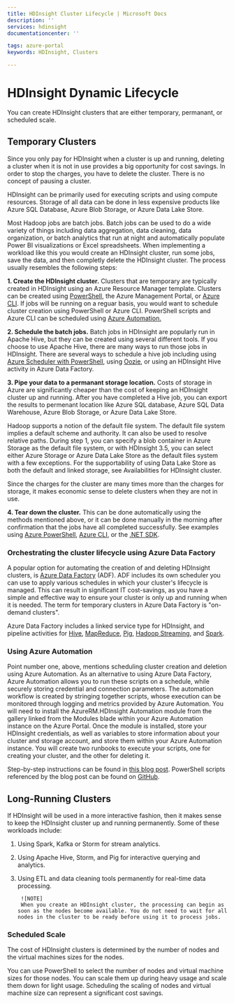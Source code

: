 ```yaml
---
title: HDInsight Cluster Lifecycle | Microsoft Docs
description: ''
services: hdinsight
documentationcenter: ''

tags: azure-portal
keywords: HDInsight, Clusters

---
```

# HDInsight Dynamic Lifecycle

You can create HDInsight clusters that are either temporary, permanant, or scheduled scale.  

## Temporary Clusters

Since you only pay for HDInsight when a cluster is up and running, deleting a cluster when it is not in use provides a big opportunity for cost savings.  In order to stop the charges, you have to delete the cluster.  There is no concept of pausing a cluster.  

HDInsight can be primarily used for executing scripts and using compute resources.  Storage of all data can be done in less expensive products like Azure SQL Database, Azure Blob Storage, or Azure Data Lake Store.

Most Hadoop jobs are batch jobs.  Batch jobs can be used to do a wide variety of things including data aggregation, data cleaning, data organization, or batch analytics that run at night and automatically populate Power BI visualizations or Excel spreadsheets.   When implementing a workload like this you would create an HDInsight cluster, run some jobs, save the data, and then completly delete the HDInsight cluster. The process usually resembles the following steps:

**1.  Create the HDInsight cluster.**  Clusters that are temporary are typically created in HDInsight using an Azure Resource Manager template.   Clusters can be created using [PowerShell](https://docs.microsoft.com/powershell/module/azurerm.hdinsight/New-AzureRmHDInsightCluster?view=azurermps-4.0.0), the Azure Management Portal, or [Azure CLI](hdinsight-hadoop-create-linux-clusters-azure-cli.md).  If jobs will be running on a reguar basis, you would want to schedule cluster creation using PowerShell or Azure CLI.  PowerShell scripts and Azure CLI can be scheduled using [Azure Automation.](https://azure.microsoft.com/services/automation/) 

**2.  Schedule the batch jobs.** Batch jobs in HDInsight are popularly run in Apache Hive, but they can be created using several different tools. If you choose to use Apache Hive, there are many ways to run those jobs in HDInsight.  There are several ways to schedule a hive job including using [Azure Scheduler with PowerShell](hdinsight-hadoop-use-hive-powershell.md), using [Oozie](hdinsight-use-oozie-coordinator-time.md), or using an HDInsight Hive activity in Azure Data Factory. 

**3.  Pipe your data to a permanant storage location.**  Costs of storage in Azure are significantly cheaper than the cost of keeping an HDInsight cluster up and running.  After you have completed a Hive job, you can export the results to permenant location like Azure SQL database, Azure SQL Data Warehouse,  Azure Blob Storage, or Azure Data Lake Store.  

Hadoop supports a notion of the default file system. The default file system implies a default scheme and authority. It can also be used to resolve relative paths. During step 1, you can specify a blob container in Azure Storage as the default file system, or with HDInsight 3.5, you can select either Azure Storage or Azure Data Lake Store as the default files system with a few exceptions.   For the supportability of using Data Lake Store as both the default and linked storage, see Availabilities for HDInsight cluster.

Since the charges for the cluster are many times more than the charges for storage, it makes economic sense to delete clusters when they are not in use.

**4.  Tear down the cluster.**  This can be done automatically using the methods mentioned above, or it can be done manually in the morning after confirmation that the jobs have all completed successfully.  See examples using [Azure PowerShell](hdinsight-administer-use-powershell.md), [Azure CLI](hdinsight-administer-use-command-line.md), or the [.NET SDK](hdinsight-administer-use-dotnet-sdk.md).

### Orchestrating the cluster lifecycle using Azure Data Factory

A popular option for automating the creation of and deleting HDInsight clusters, is [Azure Data Factory](https://docs.microsoft.com/azure/data-factory/data-factory-introduction) (ADF). ADF includes its own scheduler you can use to apply various schedules in which your cluster's lifecycle is managed. This can result in significant IT cost-savings, as you have a simple and effective way to ensure your cluster is only up and running when it is needed. The term for temporary clusters in Azure Data Factory is "on-demand clusters".

Azure Data Factory includes a linked service type for HDInsight, and pipeline activities for [Hive](https://docs.microsoft.com/azure/data-factory/data-factory-hive-activity), [MapReduce](https://docs.microsoft.com/azure/data-factory/data-factory-map-reduce), [Pig](https://docs.microsoft.com/azure/data-factory/data-factory-pig-activity), [Hadoop Streaming](https://docs.microsoft.com/azure/data-factory/data-factory-hadoop-streaming-activity), and [Spark](https://docs.microsoft.com/azure/data-factory/data-factory-spark).

### Using Azure Automation

Point number one, above, mentions scheduling cluster creation and deletion using Azure Automation. As an alternative to using Azure Data Factory, Azure Automation allows you to run these scripts on a schedule, while securely storing credential and connection parameters. The automation workflow is created by stringing together scripts, whose execution can be monitored through logging and metrics provided by Azure Automation. You will need to install the AzureRM.HDInsight Automation module from the gallery linked from the Modules blade within your Azure Automation instance on the Azure Portal. Once the module is installed, store your HDInsight credentials, as well as variables to store information about your cluster and storage account, and store them within your Azure Automation instance. You will create two runbooks to execute your scripts, one for creating your cluster, and the other for deleting it.

Step-by-step instructions can be found in [this blog post](http://www.datamic.net/blog/automate-provisioning-hdinsight-clusters-with-powershell-and-azure-automation). PowerShell scripts referenced by the blog post can be found on [GitHub](https://github.com/datamic/Blog-Files/tree/master/Content/HDInsight%20Provision%20Automation/HDI%20Powershell%20Scripts).

## Long-Running Clusters

If HDInsight will be used in a more interactive fashion, then it makes sense to keep the HDInsight cluster up and running permanently.  Some of these workloads include:

1) Using Spark, Kafka or Storm for stream analytics.

2) Using Apache Hive, Storm, and Pig for interactive querying and analytics.

3) Using ETL and data cleaning tools permanently for real-time data processing.


        ![NOTE]
        When you create an HDInsight cluster, the processing can begin as soon as the nodes become available. You do not need to wait for all nodes in the cluster to be ready before using it to process jobs.



### Scheduled Scale  
The cost of HDInsight clusters is determined by the number of nodes and the virtual machines sizes for the nodes.

You can use PowerShell to select the number of nodes and virtual machine sizes for those nodes.  You can scale them up during heavy usage and scale them down for light usage.  Scheduling the scaling of nodes and virtual machine size can represent a significant cost savings.
